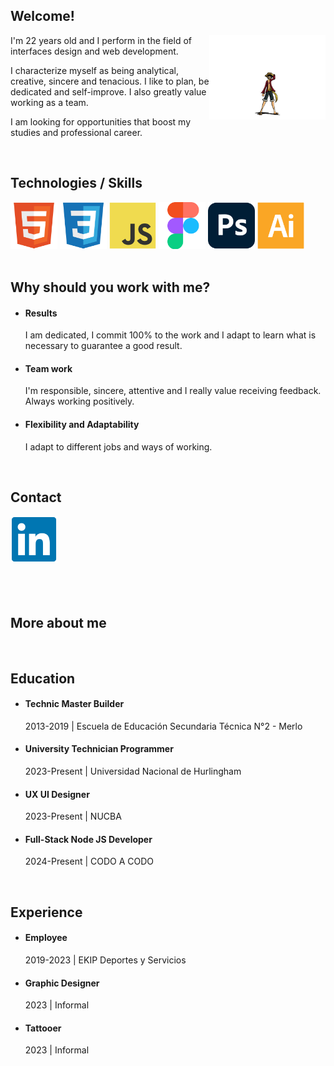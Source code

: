 
<section>
  <h1>Welcome! </h1>
  <img align="right" src="https://github.com/lucasnrodriguez/lucasnrodriguez/blob/main/luffy.gif" height="135px">

  <p>I'm 22 years old and I perform in the field of interfaces design and web development.</p>
  <p>I characterize myself as being analytical, creative, sincere and tenacious. I like to plan, be dedicated and self-improve. I also greatly value working as a team.</p>
  <p>I am looking for opportunities that boost my studies and professional career.</p>
  
</section>

<br>

<section>
  <h2>Technologies / Skills</h2>
  <div>
    <img src="https://github.com/devicons/devicon/blob/master/icons/html5/html5-original.svg" height="75px" alt="HTML5" title="HTML5">
    <img src="https://github.com/devicons/devicon/blob/master/icons/css3/css3-original.svg" height="75px" alt="CSS3" title="CSS3">
    <img src="https://github.com/devicons/devicon/blob/master/icons/javascript/javascript-original.svg" height="75px" alt="JavaScript" title="JavaScript">
    <img src="https://github.com/devicons/devicon/blob/master/icons/figma/figma-original.svg" height="75px" alt="Figma" title="Figma">
    <img src="https://github.com/devicons/devicon/blob/master/icons/photoshop/photoshop-plain.svg" height="75px" alt="Photoshop" title="Photoshop">
    <img src="https://github.com/devicons/devicon/blob/master/icons/illustrator/illustrator-plain.svg" height="75px" alt="Illustrator" title="Illustrator">
  </div>
</section>

<br>

<section>
  <h2>Why should you work with me?</h2>
  <ul>
    <li>
      <h4>Results</h4>
      <p>I am dedicated, I commit 100% to the work and I adapt to learn what is necessary to guarantee a good result.</p>
    </li>
    <li>
      <h4>Team work</h4>
      <p>I'm responsible, sincere, attentive and I really value receiving feedback. Always working positively.</p>
    </li>
    <li>
      <h4>Flexibility and Adaptability</h4>
      <p>I adapt to different jobs and ways of working.</p>
    </li>
  </ul>
</section>

<br>

<section>
  <h2>Contact</h2>
  <a href="https://www.linkedin.com/in/lucasnrodriguez/" target="_blank">
    <img src="https://github.com/devicons/devicon/blob/master/icons/linkedin/linkedin-original.svg" height="75px" alt="Linkedin" title="Go to my linkedin">
  </a> 
</section>

<br>

<br>

<br>

<section>
  <h1>More about me</h1>
  
  <br>
  
  <h2>Education</h2>
  <ul>
    <li>
      <h4>Technic Master Builder</h4>
      <p>2013-2019 | Escuela de Educación Secundaria Técnica N°2 - Merlo</p>
    </li>
    <li>
      <h4>University Technician Programmer</h4>
      <p>2023-Present | Universidad Nacional de Hurlingham</p>
    </li>
    <li>
      <h4>UX UI Designer</h4>
      <p>2023-Present | NUCBA</p>
    </li>
    <li>
      <h4>Full-Stack Node JS Developer</h4>
      <p>2024-Present | CODO A CODO</p>
    </li>
  </ul>

  <br>
  
  <h2>Experience</h2>
  <ul>
    <li>
      <h4>Employee</h4>
      <p>2019-2023 | EKIP Deportes y Servicios</p>
    </li>
    <li>      
      <h4>Graphic Designer</h4>
      <p>2023 | Informal</p>
    </li>
    <li>
      <h4>Tattooer</h4>
      <p>2023 | Informal</p>
    </li>
  </ul>
</section>




<!---
lucasnrodriguez/lucasnrodriguez is a ✨ special ✨ repository because its `README.md` (this file) appears on your GitHub profile.
You can click the Preview link to take a look at your changes.
--->
